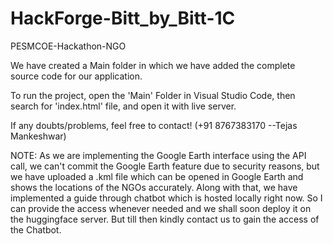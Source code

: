 # HackForge-Bitt_by_Bitt-1C
PESMCOE-Hackathon-NGO

We have created a Main folder in which we have added the complete source code for our application.

To run the project, open the 'Main' Folder in Visual Studio Code, then search for 'index.html' file, and open it with live server.

If any doubts/problems, feel free to contact! (+91 8767383170 --Tejas Mankeshwar)

NOTE: As we are implementing the Google Earth interface using the API call, we can't commit the Google Earth feature due to security reasons, but we have         uploaded a .kml file which can be opened in Google Earth and shows the locations of the NGOs accurately.
      Along with that, we have implemented a guide through chatbot which is hosted locally right now. So I can provide the access whenever needed and we          shall soon deploy it on the huggingface server. But till then kindly contact us to gain the access of the Chatbot.
